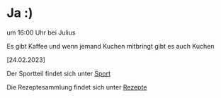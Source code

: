 
# Ja :)


um 16:00 Uhr bei Julius

Es gibt Kaffee und wenn jemand Kuchen mitbringt gibt es auch Kuchen



<!---![image] Ein Bild vielleicht?als -->

[24.02.2023]


Der Sportteil findet sich unter [Sport](/sport.md)

Die Rezeptesammlung findet sich unter [Rezepte](/rezepte.md)



